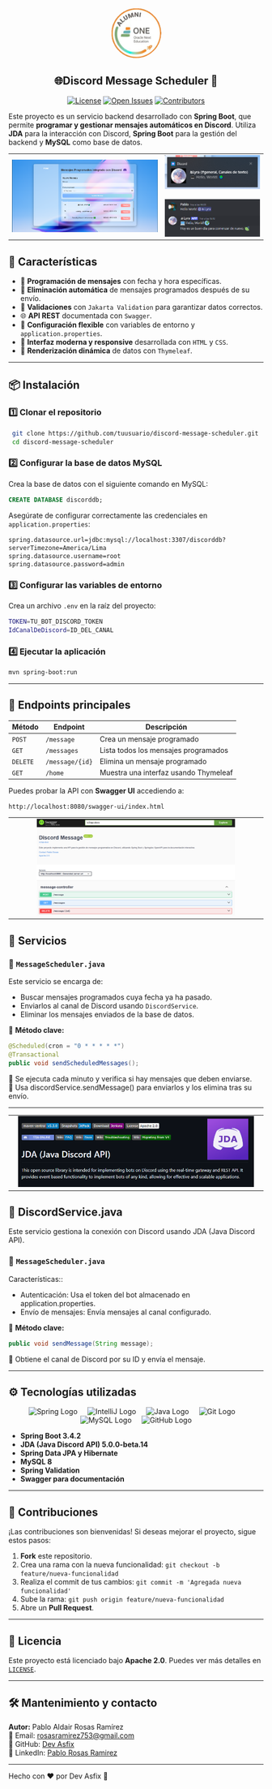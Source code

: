 
<div align="center">
  <img src="images/alumni-one.png" alt="Logo" height="100" style="border-radius: 50%;">
  <h2>
    🌐Discord Message Scheduler 📩
  </h2>

<p align="center">
    <!-- Insignias para Discord-Message con color morado -->
    <a href="https://github.com/Dev-Asfix/Discord-Message?tab=License-1-ov-file"><img src="https://img.shields.io/github/license/Dev-Asfix/Foro-Hub?style=for-the-badge" alt="License"></a>
    <a href="https://github.com/Dev-Asfix/Discord-Message/issues"><img src="https://img.shields.io/github/issues/Dev-Asfix/Discord-Message?style=for-the-badge&color=8A2BE2" alt="Open Issues"></a>
    <a href="https://github.com/Dev-Asfix/Discord-Message/graphs/contributors"><img src="https://img.shields.io/github/contributors/Dev-Asfix/Discord-Message?style=for-the-badge&color=8A2BE2" alt="Contributors"></a>
</p>
</div>

Este proyecto es un servicio backend desarrollado con **Spring Boot**, que permite **programar y gestionar mensajes automáticos en Discord**. Utiliza **JDA** para la interacción con Discord, **Spring Boot** para la gestión del backend y **MySQL** como base de datos.

<!-- Tabla para organizar imágenes -->
<table width="100%">
  <tr>
    <!-- Columna izquierda: Imagen de información -->
    <td align="left" width="60%">
      <img src="images/info.png" alt="Información" width="100%">
    </td>
    <td align="right" width="60%">
      <img src="images/notifica.png" alt="Notificación" width="100%">
      <br><br>
      <img src="images/discord.png" alt="Discord Logo" width="100%">
    </td>
  </tr>
</table>







## 🚀 Características

- 📌 **Programación de mensajes** con fecha y hora específicas.
- 🔄 **Eliminación automática** de mensajes programados después de su envío.
- 📝 **Validaciones** con `Jakarta Validation` para garantizar datos correctos.
- 🌐 **API REST** documentada con `Swagger`.
- 🔧 **Configuración flexible** con variables de entorno y `application.properties`.
- 🎨 **Interfaz moderna y responsive** desarrollada con `HTML` y `CSS`.
- 🔄 **Renderización dinámica** de datos con `Thymeleaf`.
---
<div align="center">

</div>



## 📦 Instalación

### 1️⃣ Clonar el repositorio
```sh
 git clone https://github.com/tuusuario/discord-message-scheduler.git
 cd discord-message-scheduler
```

### 2️⃣ Configurar la base de datos MySQL
Crea la base de datos con el siguiente comando en MySQL:
```sql
CREATE DATABASE discorddb;
```

Asegúrate de configurar correctamente las credenciales en `application.properties`:
```properties
spring.datasource.url=jdbc:mysql://localhost:3307/discorddb?serverTimezone=America/Lima
spring.datasource.username=root
spring.datasource.password=admin
```

### 3️⃣ Configurar las variables de entorno
Crea un archivo `.env` en la raíz del proyecto:
```sh
TOKEN=TU_BOT_DISCORD_TOKEN
IdCanalDeDiscord=ID_DEL_CANAL
```

### 4️⃣ Ejecutar la aplicación
```sh
mvn spring-boot:run
```

---

## 📜 Endpoints principales

| Método | Endpoint | Descripción                           |
|--------|---------|---------------------------------------|
| `POST` | `/message` | Crea un mensaje programado            |
| `GET` | `/messages` | Lista todos los mensajes programados  |
| `DELETE` | `/message/{id}` | Elimina un mensaje programado         |
| `GET`   | `/home`      | Muestra una interfaz usando Thymeleaf |

Puedes probar la API con **Swagger UI** accediendo a:
```
http://localhost:8080/swagger-ui/index.html
```
<table width="100%">
  <tr>
    <td colspan="2" align="center">
      <img src="images/doc.png" alt="Swagger UI" width="80%">
    </td>
  </tr>
</table>


## 🚀 Servicios  

### 📌 `MessageScheduler.java`
Este servicio se encarga de:
- Buscar mensajes programados cuya fecha ya ha pasado.
- Enviarlos al canal de Discord usando `DiscordService`.
- Eliminar los mensajes enviados de la base de datos.

📌 **Método clave:**
```java
@Scheduled(cron = "0 * * * * *")
@Transactional
public void sendScheduledMessages();
```
🔹 Se ejecuta cada minuto y verifica si hay mensajes que deben enviarse.  
🔹 Usa discordService.sendMessage() para enviarlos y los elimina tras su envío.

---

<table width="100%">
  <tr>
    <td colspan="2" align="center">
      <img src="images/jda.png" alt="Swagger UI" width="95%">
    </td>
  </tr>
</table>

## 🤖 DiscordService.java
Este servicio gestiona la conexión con Discord usando JDA (Java Discord API).

### 📌 `MessageScheduler.java`
Características::
- Autenticación: Usa el token del bot almacenado en application.properties.
- Envío de mensajes: Envía mensajes al canal configurado.

📌 **Método clave:**
```java
public void sendMessage(String message);
```
🔹 Obtiene el canal de Discord por su ID y envía el mensaje.

---

## ⚙️ Tecnologías utilizadas   


<div align="center">
  <img src="https://cdn.jsdelivr.net/gh/devicons/devicon/icons/spring/spring-original.svg" height="40" alt="Spring Logo" />
  <img width="12" />
  <img src="https://cdn.jsdelivr.net/gh/devicons/devicon/icons/intellij/intellij-original.svg" height="40" alt="IntelliJ Logo" />
  <img width="12" />
  <img src="https://cdn.jsdelivr.net/gh/devicons/devicon/icons/java/java-original.svg" height="40" alt="Java Logo" />
  <img width="12" />
  <img src="https://cdn.jsdelivr.net/gh/devicons/devicon/icons/git/git-original.svg" height="40" alt="Git Logo" />
  <img width="12" />
  <img src="https://cdn.jsdelivr.net/gh/devicons/devicon/icons/mysql/mysql-original.svg" height="40" alt="MySQL Logo" />
  <img width="12" />

  <img src="https://cdn.jsdelivr.net/gh/devicons/devicon/icons/github/github-original.svg" height="40" alt="GitHub Logo" />
</div>

- **Spring Boot 3.4.2**
- **JDA (Java Discord API) 5.0.0-beta.14**
- **Spring Data JPA y Hibernate**
- **MySQL 8**
- **Spring Validation**
- **Swagger para documentación**

---

## 🤝 Contribuciones
¡Las contribuciones son bienvenidas! Si deseas mejorar el proyecto, sigue estos pasos:
1. **Fork** este repositorio.
2. Crea una rama con la nueva funcionalidad: `git checkout -b feature/nueva-funcionalidad`
3. Realiza el commit de tus cambios: `git commit -m 'Agregada nueva funcionalidad'`
4. Sube la rama: `git push origin feature/nueva-funcionalidad`
5. Abre un **Pull Request**.

---

## 📄 Licencia
Este proyecto está licenciado bajo **Apache 2.0**. Puedes ver más detalles en [`LICENSE`](LICENSE).

---

## 🛠 Mantenimiento y contacto
**Autor:** Pablo Aldair Rosas Ramírez  
📧 Email: [rosasramirez753@gmail.com](mailto:rosasramirez753@gmail.com)  
🔗 GitHub: [Dev Asfix](https://github.com/Dev-Asfix)  
💼 LinkedIn: [Pablo Rosas Ramirez](https://www.linkedin.com/in/pablo-rosas-dev/)

---

Hecho con ❤️ por Dev Asfix 🚀